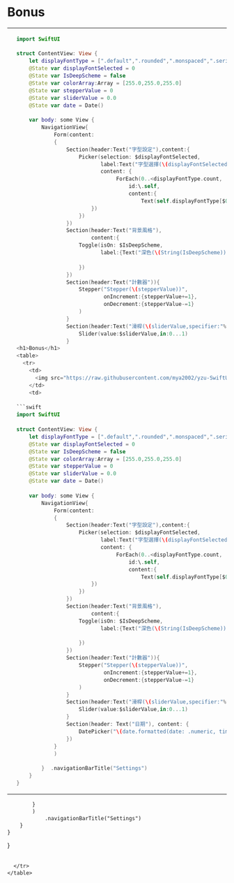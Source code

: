 <h1>Bonus</h1>
<table>
  <tr>
    <td>
      <img src="https://raw.githubusercontent.com/mya2002/yzu-SwiftUI-1103304/main/IMG_1435.png">
    </td>
    <td>
      
```swift
import SwiftUI

struct ContentView: View {
    let displayFontType = [".default",".rounded",".monspaced",".serif"]
    @State var displayFontSelected = 0
    @State var IsDeepScheme = false
    @State var colorArray:Array = [255.0,255.0,255.0]
    @State var stepperValue = 0
    @State var sliderValue = 0.0
    @State var date = Date()
    
    var body: some View {
        NavigationView{
            Form(content:
            {
                Section(header:Text("字型設定"),content:{
                    Picker(selection: $displayFontSelected,
                           label:Text("字型選擇(\(displayFontSelected))"),
                           content: {
                                ForEach(0..<displayFontType.count,
                                    id:\.self,
                                    content:{
                                        Text(self.displayFontType[$0])
                        })
                    })    
                })
                Section(header:Text("背景風格"),
                        content:{
                    Toggle(isOn: $IsDeepScheme,
                           label:{Text("深色(\(String(IsDeepScheme)))")
                        
                    })
                })
                Section(header:Text("計數器")){
                    Stepper("Stepper(\(stepperValue))",
                            onIncrement:{stepperValue+=1},
                            onDecrement:{stepperValue-=1}
                    )
                }
                Section(header:Text("滑桿(\(sliderValue,specifier:"%.2f"))")){
                    Slider(value:$sliderValue,in:0...1)
                }
<h1>Bonus</h1>
<table>
  <tr>
    <td>
      <img src="https://raw.githubusercontent.com/mya2002/yzu-SwiftUI-1103304/main/IMG_1435.png">
    </td>
    <td>
      
```swift
import SwiftUI

struct ContentView: View {
    let displayFontType = [".default",".rounded",".monspaced",".serif"]
    @State var displayFontSelected = 0
    @State var IsDeepScheme = false
    @State var colorArray:Array = [255.0,255.0,255.0]
    @State var stepperValue = 0
    @State var sliderValue = 0.0
    @State var date = Date()
    
    var body: some View {
        NavigationView{
            Form(content:
            {
                Section(header:Text("字型設定"),content:{
                    Picker(selection: $displayFontSelected,
                           label:Text("字型選擇(\(displayFontSelected))"),
                           content: {
                                ForEach(0..<displayFontType.count,
                                    id:\.self,
                                    content:{
                                        Text(self.displayFontType[$0])
                        })
                    })    
                })
                Section(header:Text("背景風格"),
                        content:{
                    Toggle(isOn: $IsDeepScheme,
                           label:{Text("深色(\(String(IsDeepScheme)))")
                        
                    })
                })
                Section(header:Text("計數器")){
                    Stepper("Stepper(\(stepperValue))",
                            onIncrement:{stepperValue+=1},
                            onDecrement:{stepperValue-=1}
                    )
                }
                Section(header:Text("滑桿(\(sliderValue,specifier:"%.2f"))")){
                    Slider(value:$sliderValue,in:0...1)
                }
                Section(header: Text("日期"), content: {
                    DatePicker("\(date.formatted(date: .numeric, time: .omitted))", selection: $date, displayedComponents: [.date])
                })
            }
            )
              
        }  .navigationBarTitle("Settings")
    }
}
```
    
  </tr>
</table>

            }
            )
                .navigationBarTitle("Settings")
        }
    }
}
```
    
  </tr>
</table>
